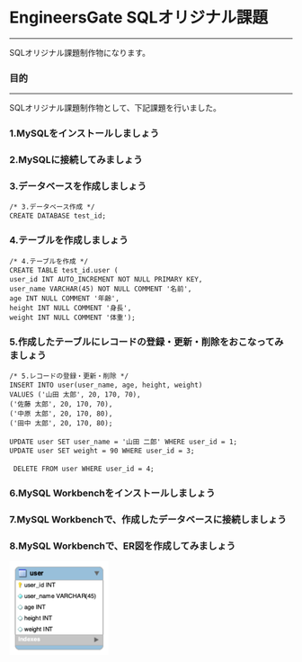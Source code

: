 # EngineersGate SQLオリジナル課題
***

SQLオリジナル課題制作物になります。

### 目的
***

SQLオリジナル課題制作物として、下記課題を行いました。

### 1.MySQLをインストールしましょう

### 2.MySQLに接続してみましょう

### 3.データベースを作成しましょう
```
/* 3.データベース作成 */
CREATE DATABASE test_id;
```
### 4.テーブルを作成しましょう
```
/* 4.テーブルを作成 */
CREATE TABLE test_id.user (
user_id INT AUTO_INCREMENT NOT NULL PRIMARY KEY,
user_name VARCHAR(45) NOT NULL COMMENT '名前',
age INT NULL COMMENT '年齢',
height INT NULL COMMENT '身長',
weight INT NULL COMMENT '体重');

```

### 5.作成したテーブルにレコードの登録・更新・削除をおこなってみましょう
```
/* 5.レコードの登録・更新・削除 */
INSERT INTO user(user_name, age, height, weight)
VALUES ('山田 太郎', 20, 170, 70),
('佐藤 太郎', 20, 170, 70),
('中原 太郎', 20, 170, 80),
('田中 太郎', 20, 170, 80);

UPDATE user SET user_name = '山田 二郎' WHERE user_id = 1;
UPDATE user SET weight = 90 WHERE user_id = 3;

 DELETE FROM user WHERE user_id = 4;

```
### 6.MySQL Workbenchをインストールしましょう

### 7.MySQL Workbenchで、作成したデータベースに接続しましょう

### 8.MySQL Workbenchで、ER図を作成してみましょう
<img src="docs/Untitled.png" width="35%">

